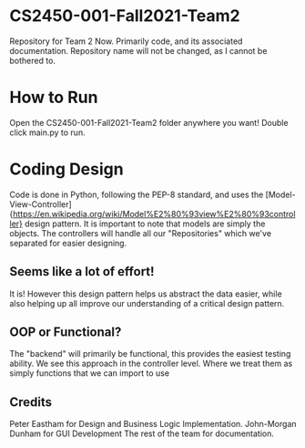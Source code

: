 # CS2450-001-Fall2021-Team2
 Repository for Team 2 Now. Primarily code, and its associated documentation. Repository name will not be changed, as I cannot be bothered to.

# How to Run
  Open the CS2450-001-Fall2021-Team2 folder anywhere you want! Double click main.py to run.

# Coding Design
  Code is done in Python, following the PEP-8 standard, and uses the
  [Model-View-Controller]{https://en.wikipedia.org/wiki/Model%E2%80%93view%E2%80%93controller}
   design pattern. It is important to note that models are simply the objects.
   The controllers will handle all our "Repositories" which we've separated for
   easier designing.

## Seems like a lot of effort!
  It is! However this design pattern helps us abstract the data easier, while
  also helping up all improve our understanding of a critical design pattern.

## OOP or Functional?
  The "backend" will primarily be functional, this provides the easiest testing
  ability. We see this approach in the controller level. Where we treat them as
  simply functions that we can import to use

## Credits
  Peter Eastham for Design and Business Logic Implementation.
  John-Morgan Dunham for GUI Development
  The rest of the team for documentation.

